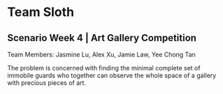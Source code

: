 # Team Sloth
## Scenario Week 4 | Art Gallery Competition

Team Members: Jasmine Lu, Alex Xu, Jamie Law, Yee Chong Tan

The problem is concerned with finding the minimal complete set of immobile guards who together can observe the whole space of a gallery with precious pieces of art.